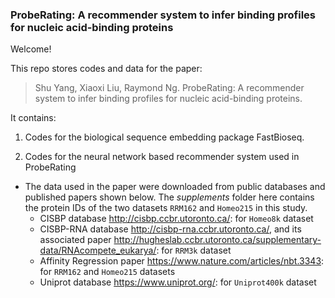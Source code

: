 ### ProbeRating: A recommender system to infer binding profiles for nucleic acid-binding proteins

Welcome!

This repo stores codes and data for the paper:
> Shu Yang, Xiaoxi Liu, Raymond Ng. ProbeRating: A recommender system to infer binding profiles for nucleic acid-binding proteins. 

It contains: 

1. Codes for the biological sequence embedding package FastBioseq.

2. Codes for the neural network based recommender system used in ProbeRating
* The data used in the paper were downloaded from public databases and published papers shown below. The *supplements* folder here contains the protein IDs of the two datasets `RRM162` and `Homeo215` in this study.
   * CISBP database <http://cisbp.ccbr.utoronto.ca/>: for `Homeo8k` dataset
   * CISBP-RNA database <http://cisbp-rna.ccbr.utoronto.ca/>, and its associated paper <http://hugheslab.ccbr.utoronto.ca/supplementary-data/RNAcompete_eukarya/>: for `RRM3k` dataset
   * Affinity Regression paper <https://www.nature.com/articles/nbt.3343>: for `RRM162` and `Homeo215` datasets
   * Uniprot database <https://www.uniprot.org/>: for `Uniprot400k` dataset



